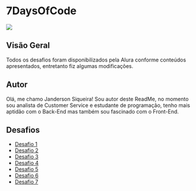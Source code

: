 # 7DaysOfCode

![](https://s3.amazonaws.com/gupy5/production/companies/8881/career/20602/images/2022-10-03_15-02_mainImage.png)


## Visão Geral

Todos os desafios foram disponibilizados pela Alura conforme conteúdos apresentados, entretanto fiz algumas modificações.

## Autor
Olá, me chamo Janderson Siqueira! Sou autor deste ReadMe, no momento sou analista de Customer Service e estudante de programação, tenho mais aptidão com o Back-End mas também sou fascinado com o Front-End. 

## Desafios

- [Desafio 1](https://github.com/jandersonsiqueira/-7DaysOfCode/tree/main/Desafio%201)
- [Desafio 2](https://github.com/jandersonsiqueira/-7DaysOfCode/tree/main/Desafio%202)
- [Desafio 3](https://github.com/jandersonsiqueira/-7DaysOfCode/tree/main/Desafio%203)
- [Desafio 4](https://github.com/jandersonsiqueira/-7DaysOfCode/tree/main/Desafio%204)
- [Desafio 5](https://github.com/jandersonsiqueira/-7DaysOfCode/tree/main/Desafio%205)
- [Desafio 6](https://github.com/jandersonsiqueira/-7DaysOfCode/tree/main/Desafio%206)
- [Desafio 7](https://github.com/jandersonsiqueira/-7DaysOfCode/tree/main/Desafio%207)
